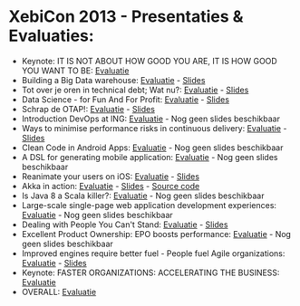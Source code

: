 # XebiCon 2013 - Presentaties & Evaluaties:

* Keynote: IT IS NOT ABOUT HOW GOOD YOU ARE, IT IS HOW GOOD YOU WANT TO BE: [Evaluatie](http://bit.ly/xc_it) 
* Building a Big Data warehouse: [Evaluatie](http://bit.ly/xc_building) - [Slides](https://github.com/xebicon/2013/raw/master/Building%20a%20Big%20Data%20Warehouse%20-%20XebiCon%202013.pdf)
* Tot over je oren in technical debt; Wat nu?: [Evaluatie](http://bit.ly/xc_tot) - [Slides](https://github.com/xebicon/2013/raw/master/Tot%20over%20je%20oren%20in%20technische%20schuld%20-%20XebiCon%202013.pdf)
* Data Science - for Fun And For Profit: [Evaluatie](http://bit.ly/xc_data) - [Slides](http://lukasvermeer.nl/datascience)
* Schrap de OTAP!: [Evaluatie](http://bit.ly/xc_schrap) - [Slides](https://github.com/xebicon/2013/raw/master/Schrap%20de%20OTAP%20-%20XebiCon%202013.pdf)
* Introduction DevOps at ING: [Evaluatie](http://bit.ly/xc_introduction) - Nog geen slides beschikbaar
* Ways to minimise performance risks in continuous delivery: [Evaluatie](http://bit.ly/xc_ways) - [Slides](http://www.slideshare.net/a32an/ways-to-minimise-performance-risks-in-continuous-delivery)
* Clean Code in Android Apps: [Evaluatie](http://bit.ly/xc_clean) - Nog geen slides beschikbaar
* A DSL for generating mobile application: [Evaluatie](http://bit.ly/xc_a) - Nog geen slides beschikbaar
* Reanimate your users on iOS: [Evaluatie](http://bit.ly/xc_reanimate) - [Slides](https://github.com/xebicon/2013/raw/master/Reanimate%20your%20users%20-%20XebiCon%202013.pdf)
* Akka in action: [Evaluatie](http://bit.ly/xc_akka) - [Slides](http://www.slideshare.net/raymondroestenburg/akka-inaction-22477022) - [Source code](https://github.com/RayRoestenburg/xebicon)
* Is Java 8 a Scala killer?: [Evaluatie](http://bit.ly/xc_is) - Nog geen slides beschikbaar
* Large-scale single-page web application development experiences: [Evaluatie](http://bit.ly/xc_large) - Nog geen slides beschikbaar
* Dealing with People You Can't Stand: [Evaluatie](http://bit.ly/xc_dealing) - [Slides](https://github.com/xebicon/2013/raw/master/Dealing%20with%20People%20You%20Can't%20Stand%20-%20XebiCon%202013.pdf)
* Excellent Product Ownership: EPO boosts performance: [Evaluatie](http://bit.ly/xc_excellent) - Nog geen slides beschikbaar
* Improved engines require better fuel - People fuel Agile organizations: [Evaluatie](http://bit.ly/xc_improved) - [Slides](https://github.com/xebicon/2013/raw/master/Improved%20Engines%20Require%20Better%20Fuel%20-%20XebiCon%202013.pdf)
* Keynote: FASTER ORGANIZATIONS: ACCELERATING THE BUSINESS: [Evaluatie](http://bit.ly/xc_faster)
* OVERALL: [Evaluatie](http://bit.ly/xc_eval) 



